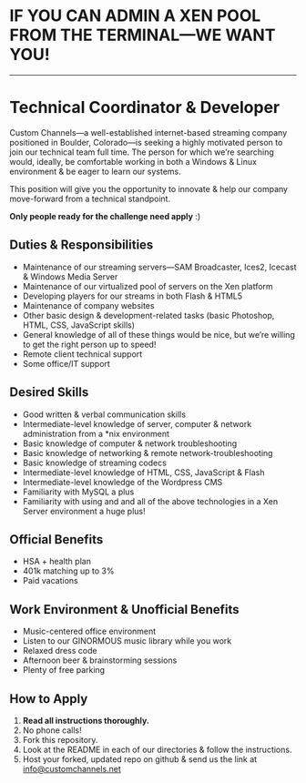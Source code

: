 IF YOU CAN ADMIN A XEN POOL FROM THE TERMINAL&#8212;WE WANT YOU!
=============================================================

<hr /> 

Technical Coordinator & Developer
=========================
Custom Channels&#8212;a well-established internet-based streaming company positioned in Boulder, Colorado&#8212;is seeking a highly motivated person to join our technical team full time. The person for which we&#8217;re searching would, ideally, be comfortable working in both a Windows &amp; Linux environment &amp; be eager to learn our systems.

This position will give you the opportunity to innovate &amp; help our company move-forward from a technical standpoint. 

**Only people ready for the challenge need apply** :)

Duties &amp; Responsibilities
---------------------------
 * Maintenance of our streaming servers&#8212;SAM Broadcaster, Ices2, Icecast &amp; Windows Media Server
 * Maintenance of our virtualized pool of servers on the Xen platform
 * Developing players for our streams in both Flash &amp; HTML5
 * Maintenance of company websites
 * Other basic design &amp; development-related tasks (basic Photoshop, HTML, CSS, JavaScript skills)
 * General knowledge of all of these things would be nice, but we&#8217;re willing to get the right person up to speed!
 * Remote client technical support
 * Some office/IT support

Desired Skills
--------------
 * Good written &amp; verbal communication skills
 * Intermediate-level knowledge of server, computer &amp; network administration from a *nix environment
 * Basic knowledge of computer &amp; network troubleshooting
 * Basic knowledge of networking &amp; remote network-troubleshooting
 * Basic knowledge of streaming codecs
 * Intermediate-level knowledge of HTML, CSS, JavaScript &amp; Flash
 * Intermediate-level knowledge of the Wordpress CMS
 * Familiarity with MySQL a plus
 * Familiarity with using and and all of the above technologies in a Xen Server environment a huge plus!

Official Benefits
-----------------
 * HSA + health plan
 * 401k matching up to 3%
 * Paid vacations

Work Environment &amp; Unofficial Benefits
----------------------------------------
 * Music-centered office environment
 * Listen to our GINORMOUS music library while you work 
 * Relaxed dress code
 * Afternoon beer &amp; brainstorming sessions
 * Plenty of free parking

How to Apply
------------
1. **Read all instructions thoroughly.**
2. No phone calls!
3. Fork this repository.
4. Look at the README in each of our directories &amp; follow the instructions.
5. Host your forked, updated repo on github &amp; send us the link at info@customchannels.net
